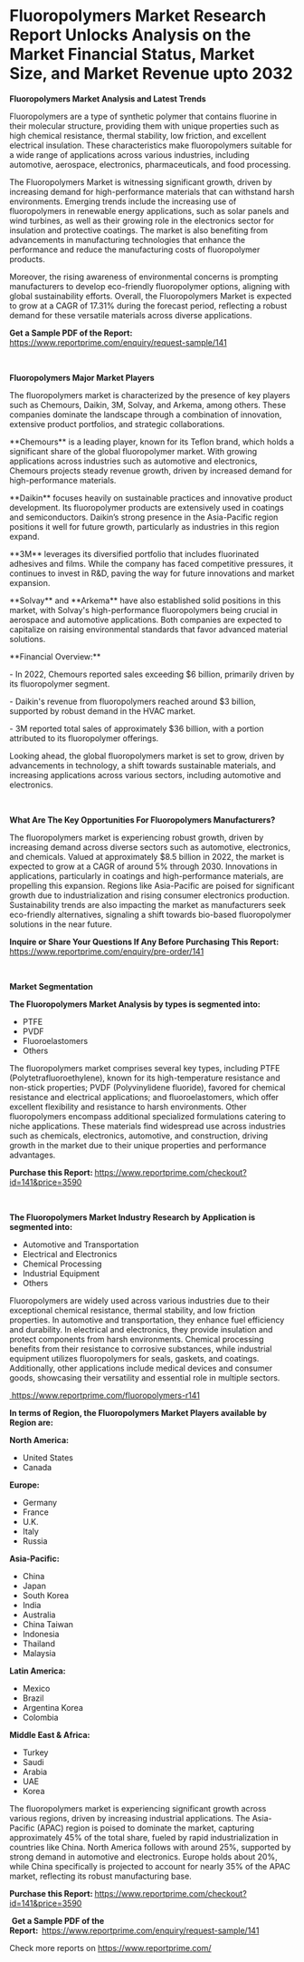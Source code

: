 <p><h1>Fluoropolymers Market Research Report Unlocks Analysis on the Market Financial Status, Market Size, and Market Revenue upto 2032</h1></p><p><strong>Fluoropolymers Market Analysis and Latest Trends</strong></p>
<p><p>Fluoropolymers are a type of synthetic polymer that contains fluorine in their molecular structure, providing them with unique properties such as high chemical resistance, thermal stability, low friction, and excellent electrical insulation. These characteristics make fluoropolymers suitable for a wide range of applications across various industries, including automotive, aerospace, electronics, pharmaceuticals, and food processing.</p><p>The Fluoropolymers Market is witnessing significant growth, driven by increasing demand for high-performance materials that can withstand harsh environments. Emerging trends include the increasing use of fluoropolymers in renewable energy applications, such as solar panels and wind turbines, as well as their growing role in the electronics sector for insulation and protective coatings. The market is also benefiting from advancements in manufacturing technologies that enhance the performance and reduce the manufacturing costs of fluoropolymer products.</p><p>Moreover, the rising awareness of environmental concerns is prompting manufacturers to develop eco-friendly fluoropolymer options, aligning with global sustainability efforts. Overall, the Fluoropolymers Market is expected to grow at a CAGR of 17.31% during the forecast period, reflecting a robust demand for these versatile materials across diverse applications.</p></p>
<p><strong>Get a Sample PDF of the Report:&nbsp;</strong> <a href="https://www.reportprime.com/enquiry/request-sample/141?utm_campaign=3037&utm_medium=2&utm_source=Github&utm_content=ia&utm_term=18032025&utm_id=fluoropolymers">https://www.reportprime.com/enquiry/request-sample/141</a></p>
<p>&nbsp;</p>
<p><strong>Fluoropolymers Major Market Players</strong></p>
<p><p>The fluoropolymers market is characterized by the presence of key players such as Chemours, Daikin, 3M, Solvay, and Arkema, among others. These companies dominate the landscape through a combination of innovation, extensive product portfolios, and strategic collaborations.</p><p>**Chemours** is a leading player, known for its Teflon brand, which holds a significant share of the global fluoropolymer market. With growing applications across industries such as automotive and electronics, Chemours projects steady revenue growth, driven by increased demand for high-performance materials. </p><p>**Daikin** focuses heavily on sustainable practices and innovative product development. Its fluoropolymer products are extensively used in coatings and semiconductors. Daikin’s strong presence in the Asia-Pacific region positions it well for future growth, particularly as industries in this region expand.</p><p>**3M** leverages its diversified portfolio that includes fluorinated adhesives and films. While the company has faced competitive pressures, it continues to invest in R&D, paving the way for future innovations and market expansion.</p><p>**Solvay** and **Arkema** have also established solid positions in this market, with Solvay's high-performance fluoropolymers being crucial in aerospace and automotive applications. Both companies are expected to capitalize on raising environmental standards that favor advanced material solutions.</p><p>**Financial Overview:** </p><p>- In 2022, Chemours reported sales exceeding $6 billion, primarily driven by its fluoropolymer segment.</p><p>- Daikin's revenue from fluoropolymers reached around $3 billion, supported by robust demand in the HVAC market.</p><p>- 3M reported total sales of approximately $36 billion, with a portion attributed to its fluoropolymer offerings.</p><p>Looking ahead, the global fluoropolymers market is set to grow, driven by advancements in technology, a shift towards sustainable materials, and increasing applications across various sectors, including automotive and electronics.</p></p>
<p>&nbsp;</p>
<p><strong>What Are The Key Opportunities For Fluoropolymers Manufacturers?</strong></p>
<p><p>The fluoropolymers market is experiencing robust growth, driven by increasing demand across diverse sectors such as automotive, electronics, and chemicals. Valued at approximately $8.5 billion in 2022, the market is expected to grow at a CAGR of around 5% through 2030. Innovations in applications, particularly in coatings and high-performance materials, are propelling this expansion. Regions like Asia-Pacific are poised for significant growth due to industrialization and rising consumer electronics production. Sustainability trends are also impacting the market as manufacturers seek eco-friendly alternatives, signaling a shift towards bio-based fluoropolymer solutions in the near future.</p></p>
<p><strong>Inquire or Share Your Questions If Any Before Purchasing This Report:</strong> <a href="https://www.reportprime.com/enquiry/pre-order/141?utm_campaign=3037&utm_medium=2&utm_source=Github&utm_content=ia&utm_term=18032025&utm_id=fluoropolymers">https://www.reportprime.com/enquiry/pre-order/141</a></p>
<p>&nbsp;</p>
<p><strong>Market Segmentation</strong></p>
<p><strong>The Fluoropolymers Market Analysis by types is segmented into:</strong></p>
<p><ul><li>PTFE</li><li>PVDF</li><li>Fluoroelastomers</li><li>Others</li></ul></p>
<p><p>The fluoropolymers market comprises several key types, including PTFE (Polytetrafluoroethylene), known for its high-temperature resistance and non-stick properties; PVDF (Polyvinylidene fluoride), favored for chemical resistance and electrical applications; and fluoroelastomers, which offer excellent flexibility and resistance to harsh environments. Other fluoropolymers encompass additional specialized formulations catering to niche applications. These materials find widespread use across industries such as chemicals, electronics, automotive, and construction, driving growth in the market due to their unique properties and performance advantages.</p></p>
<p><strong>Purchase this Report:&nbsp;</strong><a href="https://www.reportprime.com/checkout?id=141&price=3590&utm_campaign=3037&utm_medium=2&utm_source=Github&utm_content=ia&utm_term=18032025&utm_id=fluoropolymers">https://www.reportprime.com/checkout?id=141&price=3590</a></p>
<p>&nbsp;</p>
<p><strong>The Fluoropolymers Market Industry Research by Application is segmented into:</strong></p>
<p><ul><li>Automotive and Transportation</li><li>Electrical and Electronics</li><li>Chemical Processing</li><li>Industrial Equipment</li><li>Others</li></ul></p>
<p><p>Fluoropolymers are widely used across various industries due to their exceptional chemical resistance, thermal stability, and low friction properties. In automotive and transportation, they enhance fuel efficiency and durability. In electrical and electronics, they provide insulation and protect components from harsh environments. Chemical processing benefits from their resistance to corrosive substances, while industrial equipment utilizes fluoropolymers for seals, gaskets, and coatings. Additionally, other applications include medical devices and consumer goods, showcasing their versatility and essential role in multiple sectors.</p></p>
<p><a href="https://www.reportprime.com/fluoropolymers-r141?utm_campaign=3037&utm_medium=2&utm_source=Github&utm_content=ia&utm_term=18032025&utm_id=fluoropolymers">&nbsp;https://www.reportprime.com/fluoropolymers-r141</a></p>
<p><strong>In terms of Region, the Fluoropolymers Market Players available by Region are:</strong></p>
<p>
    <p> <strong> North America: </strong>
        <ul>
            <li>United States</li>
            <li>Canada</li>
        </ul>
        </p> 
    <p> <strong> Europe: </strong>
        <ul>
            <li>Germany</li>
            <li>France</li>
            <li>U.K.</li>
            <li>Italy</li>
            <li>Russia</li>
        </ul>
        </p> 
    <p> <strong> Asia-Pacific: </strong>
        <ul>
            <li>China</li>
            <li>Japan</li>
            <li>South Korea</li>
            <li>India</li>
            <li>Australia</li>
            <li>China Taiwan</li>
            <li>Indonesia</li>
            <li>Thailand</li>
            <li>Malaysia</li>
        </ul>
        </p> 
    <p> <strong> Latin America: </strong>
        <ul>
            <li>Mexico</li>
            <li>Brazil</li>
            <li>Argentina Korea</li>
            <li>Colombia</li>
        </ul>
        </p> 
    <p> <strong> Middle East & Africa: </strong>
        <ul>
            <li>Turkey</li>
            <li>Saudi</li>
            <li>Arabia</li>
            <li>UAE</li>
            <li>Korea</li>
        </ul>
    </p>
    </p>
<p><p>The fluoropolymers market is experiencing significant growth across various regions, driven by increasing industrial applications. The Asia-Pacific (APAC) region is poised to dominate the market, capturing approximately 45% of the total share, fueled by rapid industrialization in countries like China. North America follows with around 25%, supported by strong demand in automotive and electronics. Europe holds about 20%, while China specifically is projected to account for nearly 35% of the APAC market, reflecting its robust manufacturing base.</p></p>
<p><strong>Purchase this Report: </strong><a href="https://www.reportprime.com/checkout?id=141&price=3590&utm_campaign=3037&utm_medium=2&utm_source=Github&utm_content=ia&utm_term=18032025&utm_id=fluoropolymers">https://www.reportprime.com/checkout?id=141&price=3590</a></p>
<p>&nbsp;<strong>Get a Sample PDF of the Report:&nbsp;&nbsp;</strong><a href="https://www.reportprime.com/enquiry/request-sample/141?utm_campaign=3037&utm_medium=2&utm_source=Github&utm_content=ia&utm_term=18032025&utm_id=fluoropolymers">https://www.reportprime.com/enquiry/request-sample/141</a></p>
<p><strong></strong></p>
<p>Check more reports on <a href="https://www.reportprime.com/?utm_campaign=3037&utm_medium=2&utm_source=Github&utm_content=ia&utm_term=18032025&utm_id=fluoropolymers">https://www.reportprime.com/</a></p>